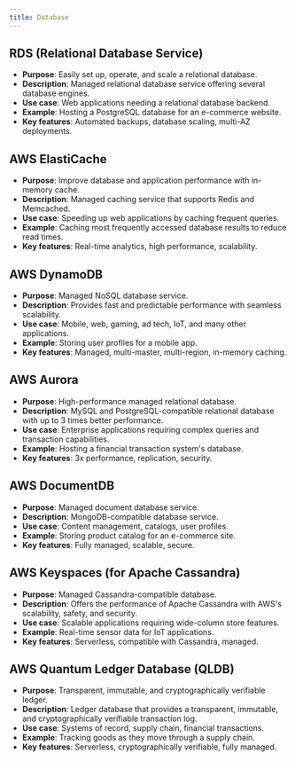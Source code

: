 ```yaml
---
title: Database
---
```


## RDS (Relational Database Service)

- **Purpose**: Easily set up, operate, and scale a relational database.
- **Description**: Managed relational database service offering several database engines.
- **Use case**: Web applications needing a relational database backend.
- **Example**: Hosting a PostgreSQL database for an e-commerce website.
- **Key features**: Automated backups, database scaling, multi-AZ deployments.

## AWS ElastiCache

- **Purpose**: Improve database and application performance with in-memory cache.
- **Description**: Managed caching service that supports Redis and Memcached.
- **Use case**: Speeding up web applications by caching frequent queries.
- **Example**: Caching most frequently accessed database results to reduce read times.
- **Key features**: Real-time analytics, high performance, scalability.

## AWS DynamoDB

- **Purpose**: Managed NoSQL database service.
- **Description**: Provides fast and predictable performance with seamless scalability.
- **Use case**: Mobile, web, gaming, ad tech, IoT, and many other applications.
- **Example**: Storing user profiles for a mobile app.
- **Key features**: Managed, multi-master, multi-region, in-memory caching.

## AWS Aurora

- **Purpose**: High-performance managed relational database.
- **Description**: MySQL and PostgreSQL-compatible relational database with up to 3 times better performance.
- **Use case**: Enterprise applications requiring complex queries and transaction capabilities.
- **Example**: Hosting a financial transaction system's database.
- **Key features**: 3x performance, replication, security.

## AWS DocumentDB

- **Purpose**: Managed document database service.
- **Description**: MongoDB-compatible database service.
- **Use case**: Content management, catalogs, user profiles.
- **Example**: Storing product catalog for an e-commerce site.
- **Key features**: Fully managed, scalable, secure.

## AWS Keyspaces (for Apache Cassandra)

- **Purpose**: Managed Cassandra-compatible database.
- **Description**: Offers the performance of Apache Cassandra with AWS's scalability, safety, and security.
- **Use case**: Scalable applications requiring wide-column store features.
- **Example**: Real-time sensor data for IoT applications.
- **Key features**: Serverless, compatible with Cassandra, managed.

## AWS Quantum Ledger Database (QLDB)

- **Purpose**: Transparent, immutable, and cryptographically verifiable ledger.
- **Description**: Ledger database that provides a transparent, immutable, and cryptographically verifiable transaction log.
- **Use case**: Systems of record, supply chain, financial transactions.
- **Example**: Tracking goods as they move through a supply chain.
- **Key features**: Serverless, cryptographically verifiable, fully managed.
